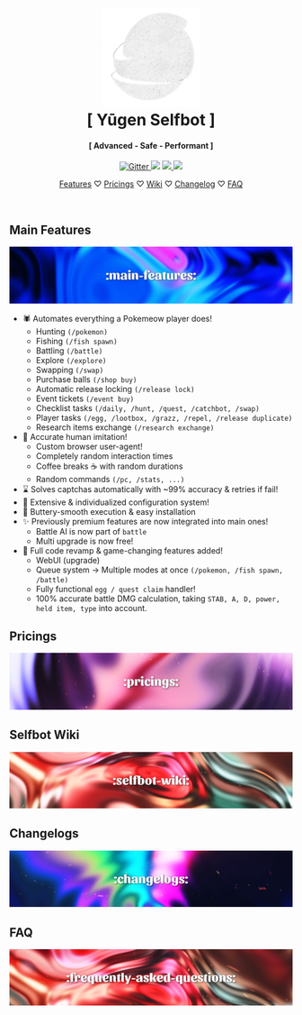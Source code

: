 <h1 align="center">
  <a href="https://github.com/fuwu99/yugen"><img src="https://github.com/fuwu99/yugen/blob/main/assets/logo.png" alt="Yugen Selfbot" width="175"></a>
  <br>
  [ Yūgen Selfbot ]
  <br>
</h1>

<h4 align="center">[ Advanced - Safe - Performant ]</h4>

<p align="center">
  <a href="https://badge.fury.io/js/electron-markdownify">
    <img src="https://badge.fury.io/js/electron-markdownify.svg"
         alt="Gitter">
  </a>
  <a href="https://gitter.im/amitmerchant1990/electron-markdownify"><img src="https://badges.gitter.im/amitmerchant1990/electron-markdownify.svg"></a>
  <a href="https://saythanks.io/to/bullredeyes@gmail.com">
      <img src="https://img.shields.io/badge/SayThanks.io-%E2%98%BC-1EAEDB.svg">
  </a>
  <a href="https://www.paypal.me/AmitMerchant">
    <img src="https://img.shields.io/badge/$-donate-ff69b4.svg?maxAge=2592000&amp;style=flat">
  </a>
</p>

<p align="center">
  <a href="#main-features">Features</a> ♡
  <a href="#pricings">Pricings</a> ♡
  <a href="#selfbot-wiki">Wiki</a> ♡
  <a href="#changelogs">Changelog</a> ♡
  <a href="#faq">FAQ</a>
</p>

<p><br></p>

## Main Features
![banner-main](https://github.com/fuwu99/yugen/blob/main/assets/main-features.png)
* 🕷️ Automates everything a Pokemeow player does!
  - Hunting `(/pokemon)`
  - Fishing `(/fish spawn)`
  - Battling `(/battle)`
  - Explore `(/explore)`
  - Swapping `(/swap)`
  - Purchase balls `(/shop buy)`
  - Automatic release locking `(/release lock)`
  - Event tickets `(/event buy)`
  - Checklist tasks `(/daily, /hunt, /quest, /catchbot, /swap)`
  - Player tasks `(/egg, /lootbox, /grazz, /repel, /release duplicate)`
  - Research items exchange `(/research exchange)`
* 🥋 Accurate human imitation!
  - Custom browser user-agent!
  - Completely random interaction times
  - Coffee breaks ☕ with random durations
  - Random commands `(/pc, /stats, ...)`
* ⌛ Solves captchas automatically with ~99% accuracy & retries if fail!
* 🔧 Extensive & individualized configuration system!
* 🧈 Buttery-smooth execution & easy installation
* ✨ Previously premium features are now integrated into main ones!
  - Battle AI is now part of `battle`
  - Multi upgrade is now free!
* 📡 Full code revamp & game-changing features added!
  - WebUI (upgrade)
  - Queue system -> Multiple modes at once `(/pokemon, /fish spawn, /battle)`
  - Fully functional `egg / quest claim` handler!
  - 100% accurate battle DMG calculation, taking `STAB, A, D, power, held item, type` into account.

## Pricings
![banner-price](https://github.com/fuwu99/yugen/blob/main/assets/pricings.png)

## Selfbot Wiki
![banner-wiki](https://github.com/fuwu99/yugen/blob/main/assets/selfbot-wiki.png)

## Changelogs
![banner-clgs](https://github.com/fuwu99/yugen/blob/main/assets/changelogs.png)

## FAQ
![banner-faqs](https://github.com/fuwu99/yugen/blob/main/assets/faqs.png)
